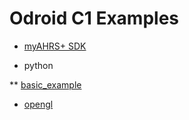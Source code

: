 

# Odroid C1 Examples

* [myAHRS+ SDK](../common_cpp)

* python

** [basic_example](../common_python/basic_example)

* [opengl](opengles_20)
